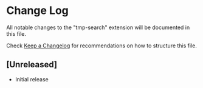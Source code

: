 # Change Log

All notable changes to the "tmp-search" extension will be documented in this file.

Check [Keep a Changelog](http://keepachangelog.com/) for recommendations on how to structure this file.

## [Unreleased]

- Initial release